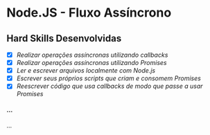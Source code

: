 # Node.JS - Fluxo Assíncrono

## Hard Skills Desenvolvidas

- [X] _Realizar operações assíncronas utilizando callbacks_
- [X] _Realizar operações assíncronas utilizando Promises_
- [X] _Ler e escrever arquivos localmente com Node.js_
- [X] _Escrever seus próprios scripts que criam e consomem Promises_
- [X] _Reescrever código que usa callbacks de modo que passe a usar Promises_

#### ...
...
